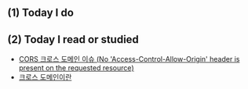 ## (1) Today I do

## (2) Today I read or studied

- [CORS 크로스 도메인 이슈 (No 'Access-Control-Allow-Origin' header is present on the requested resource)](http://ooz.co.kr/232)
- [크로스 도메인이란](http://lemeraldl.tistory.com/entry/%ED%81%AC%EB%A1%9C%EC%8A%A4-%EB%8F%84%EB%A9%94%EC%9D%B8%EC%9D%B4%EB%9E%80)


